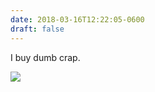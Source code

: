 ```yaml
---
date: 2018-03-16T12:22:05-0600
draft: false
---
```




I buy dumb crap.

![](/images/2018/128a2f18b9.jpg)



